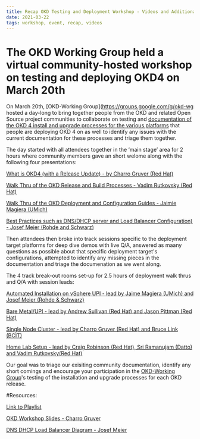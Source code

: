 ```yaml
---
title: Recap OKD Testing and Deployment Workshop - Videos and Additional Resources
date: 2021-03-22
tags: workshop, event, recap, videos
---
```


# The OKD Working Group held a virtual community-hosted workshop on testing and deploying OKD4 on March 20th

On March 20th, [OKD-Working Group](https://groups.google.com/g/okd-wg hosted a day-long to bring together people from the OKD and related Open Source project communities to collaborate on testing and [documentation of the OKD 4 install and upgrade processes for the various platforms](https://github.com/elmiko/okd-deployment-configuration-guides) that people are deploying OKD 4 on as well to identify any issues with the current documentation for these processes and triage them together.

The day started with all attendees together in the ‘main stage’ area for 2 hours where community members gave an short welome along with the following four presentations:

[What is OKD4 (with a Release Update) - by Charro Gruver (Red Hat)](https://youtu.be/fOKve11GOJg)

[Walk Thru of the OKD Release and Build Processes - Vadim Rutkovsky (Red Hat)](https://youtu.be/HmmV1mLRtbM)

[Walk Thru of the OKD Deployment and Configuration Guides - Jaimie Magiera (UMich)](https://youtu.be/-AwpvgbaMVg)

[Best Practices such as DNS/DHCP server and Load Balancer Configuration) - Josef Meier (Rohde and Schwarz)](https://youtu.be/by6ZmwWC8bs)

Then attendees then broke into track sessions specific to the deployment target platforms for deep dive demos with live Q/A, answered as maany questions as possible about that specific deployment target's configurations, attempted to identify any missing pieces in the documentation and triage the documenation as we went along.  

The 4 track break-out rooms set-up for 2.5 hours of deployment walk thrus and Q/A with session leads:

[Automated Installation on vSphere UPI - lead by Jaime Magiera (UMich) and Josef Meier (Rohde & Schwarz)](https://youtu.be/vCoznRt3_2I)

[Bare Metal/UPI - lead by Andrew Sullivan (Red Hat) and Jason Pittman (Red Hat)](https://youtu.be/eM_pYnf_xFw)

[Single Node Cluster - lead by Charro Gruver (Red Hat) and Bruce Link (BCIT)](https://youtu.be/lI382l3u4fM)

[Home Lab Setup - lead by Craig Robinson (Red Hat), Sri Ramanujam (Datto) and Vadim Rutkovsky(Red Hat)](https://youtu.be/nDDhguTZgLE)

Our goal was to triage our exisiting community documentation, identify any short comings and encourage your participation in the [OKD-Working Group](https://groups.google.com/g/okd-wg)'s testing of the installation and upgrade processes for each OKD release. 

#Resources:

[Link to Playlist](https://www.youtube.com/playlist?list=PLaR6Rq6Z4Iqfe0yvNnyYZnYR3Z3Emb_Zm)

[OKD Workshop Slides - Charro Gruver](https://github.com/openshift-cs/okd.io/blob/master/source/blog/slides/OKD-Workshop.pdf)

[DNS DHCP Load Balancer Diagram - Josef Meier](https://github.com/openshift-cs/okd.io/blob/master/source/blog/slides/workshop-okd-2021-03-20-josef-meier-dns-diagram.pdf)

